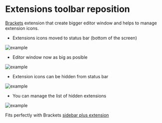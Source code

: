 Extensions toolbar reposition
=============================

[Brackets](http://brackets.io/) extension that create bigger editor window and helps to manage extension icons.


* Extensions icons moved to status bar (bottom of the screen)

![example](http://content.screencast.com/users/dnbard/folders/Jing/media/7badfb41-9fd5-40f9-abd7-8349a6b36ee7/2014-06-27_1134.png)

* Editor window now as big as posible

![example](http://content.screencast.com/users/dnbard/folders/Jing/media/ffec75ee-10b9-4caf-b41f-44c854df6b3c/2014-06-27_1359.png)

* Extension icons can be hidden from status bar

![example](http://content.screencast.com/users/dnbard/folders/Jing/media/a6772f69-01f6-4eeb-9fc6-a5fcb48a173c/2014-07-02_1047.png)

* You can manage the list of hidden extensions

![example](http://content.screencast.com/users/dnbard/folders/Jing/media/6cdba794-c120-44c9-8681-bd3f991e5876/2014-07-02_1050.png)

Fits perfectly with Brackets [sidebar plus extension](https://github.com/sathyamoorthi/brackets-sidebar-plus)